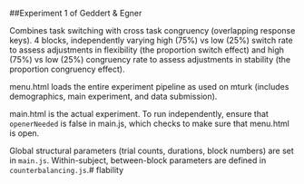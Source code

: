 ##Experiment 1 of Geddert & Egner

Combines task switching with cross task congruency (overlapping response keys). 4 blocks, independently varying high (75%) vs low (25%) switch rate to assess adjustments in flexibility (the proportion switch effect) and high (75%) vs low (25%) congruency rate to assess adjustments in stability (the proportion congruency effect).

menu.html loads the entire experiment pipeline as used on mturk (includes demographics, main experiment, and data submission).

main.html is the actual experiment. To run independently, ensure that `openerNeeded` is false in main.js, which checks to make sure that menu.html is open.

Global structural parameters (trial counts, durations, block numbers) are set in `main.js`. Within-subject, between-block parameters are defined in `counterbalancing.js`.# flability
